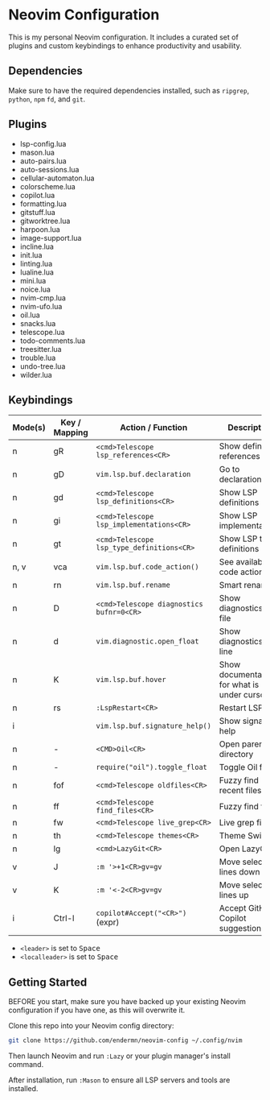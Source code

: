 
# Neovim Configuration

This is my personal Neovim configuration. It includes a curated set of plugins and custom keybindings to enhance productivity and usability.

## Dependencies
Make sure to have the required dependencies installed, such as `ripgrep`, `python`, `npm` `fd`, and `git`.

## Plugins

- lsp-config.lua
- mason.lua
- auto-pairs.lua
- auto-sessions.lua
- cellular-automaton.lua
- colorscheme.lua
- copilot.lua
- formatting.lua
- gitstuff.lua
- gitworktree.lua
- harpoon.lua
- image-support.lua
- incline.lua
- init.lua
- linting.lua
- lualine.lua
- mini.lua
- noice.lua
- nvim-cmp.lua
- nvim-ufo.lua
- oil.lua
- snacks.lua
- telescope.lua
- todo-comments.lua
- treesitter.lua
- trouble.lua
- undo-tree.lua
- wilder.lua

## Keybindings

| Mode(s)      | Key / Mapping         | Action / Function                                      | Description                                  |
|--------------|-----------------------|--------------------------------------------------------|----------------------------------------------|
| n            | gR                    | `<cmd>Telescope lsp_references<CR>`                    | Show definition, references                  |
| n            | gD                    | `vim.lsp.buf.declaration`                              | Go to declaration                            |
| n            | gd                    | `<cmd>Telescope lsp_definitions<CR>`                   | Show LSP definitions                         |
| n            | gi                    | `<cmd>Telescope lsp_implementations<CR>`               | Show LSP implementations                     |
| n            | gt                    | `<cmd>Telescope lsp_type_definitions<CR>`              | Show LSP type definitions                    |
| n, v         | <leader>vca           | `vim.lsp.buf.code_action()`                            | See available code actions                   |
| n            | <leader>rn            | `vim.lsp.buf.rename`                                   | Smart rename                                 |
| n            | <leader>D             | `<cmd>Telescope diagnostics bufnr=0<CR>`               | Show diagnostics for file                    |
| n            | <leader>d             | `vim.diagnostic.open_float`                            | Show diagnostics for line                    |
| n            | K                     | `vim.lsp.buf.hover`                                    | Show documentation for what is under cursor  |
| n            | <leader>rs            | `:LspRestart<CR>`                                      | Restart LSP                                  |
| i            | <C-h>                 | `vim.lsp.buf.signature_help()`                         | Show signature help                          |
| n            | -                     | `<CMD>Oil<CR>`                                         | Open parent directory                        |
| n            | <leader>-             | `require("oil").toggle_float`                          | Toggle Oil float                             |
| n            | <leader>fof           | `<cmd>Telescope oldfiles<CR>`                          | Fuzzy find recent files                      |
| n            | <leader>ff            | `<cmd>Telescope find_files<CR>`                        | Fuzzy find files                             |
| n            | <leader>fw            | `<cmd>Telescope live_grep<CR>`                         | Live grep files                              |
| n            | <leader>th            | `<cmd>Telescope themes<CR>`                            | Theme Switcher                               |
| n            | <leader>lg            | `<cmd>LazyGit<CR>`                                     | Open LazyGit                                 |
| v            | J                     | `:m '>+1<CR>gv=gv`                                     | Move selected lines down                     |
| v            | K                     | `:m '<-2<CR>gv=gv`                                     | Move selected lines up                       |
| i            | Ctrl-l                 | `copilot#Accept("<CR>")` (expr)                        | Accept GitHub Copilot suggestion             |

- `<leader>` is set to <kbd>Space</kbd>
- `<localleader>` is set to <kbd>Space</kbd>

## Getting Started

BEFORE you start, make sure you have backed up your existing Neovim configuration if you have one, as this will overwrite it.

Clone this repo into your Neovim config directory:

```sh
git clone https://github.com/endermn/neovim-config ~/.config/nvim
```

Then launch Neovim and run `:Lazy` or your plugin manager's install command.

After installation, run `:Mason` to ensure all LSP servers and tools are installed.

